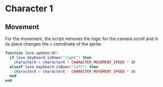 # Character 1

## Movement

For the movement, the script removes the logic for the camera scroll and in its place changes the `x` coordinate of the sprite.

```lua
function love.update(dt)
  if love.keyboard.isDown("right") then
    characterX = characterX + CHARACTER_MOVEMENT_SPEED * dt
  elseif love.keyboard.isDown("left") then
    characterX = characterX - CHARACTER_MOVEMENT_SPEED * dt
  end
end
```
